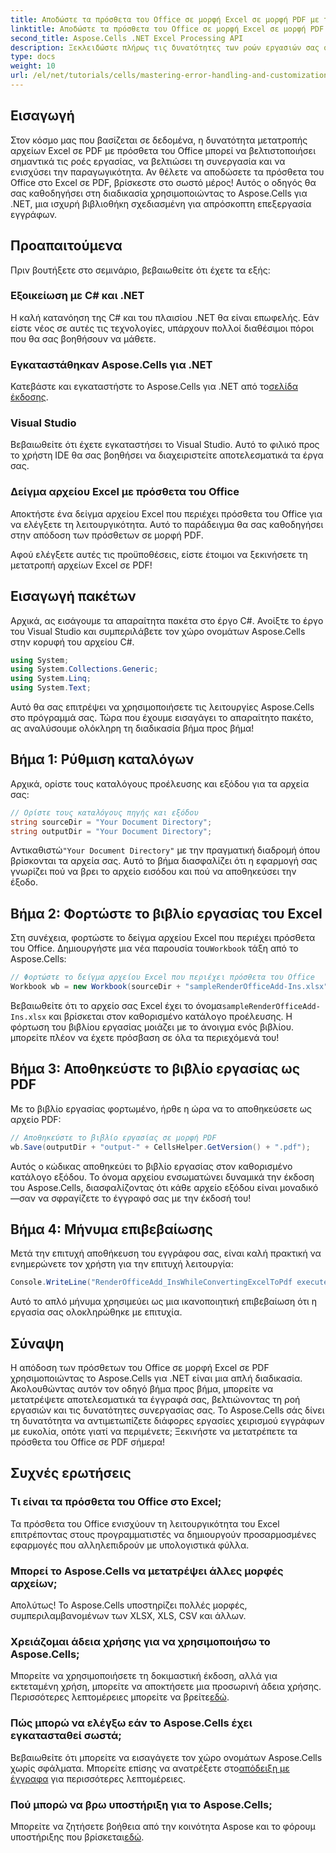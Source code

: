 ```yaml
---
title: Αποδώστε τα πρόσθετα του Office σε μορφή Excel σε μορφή PDF με το Aspose.Cells
linktitle: Αποδώστε τα πρόσθετα του Office σε μορφή Excel σε μορφή PDF με το Aspose.Cells
second_title: Aspose.Cells .NET Excel Processing API
description: Ξεκλειδώστε πλήρως τις δυνατότητες των ροών εργασιών σας στο Excel μαθαίνοντας πώς να μετατρέπετε απρόσκοπτα αρχεία Excel που περιέχουν πρόσθετα του Office σε μορφή PDF με το Aspose.Cells για .NET. Αυτός ο περιεκτικός οδηγός παρέχει μια προσέγγιση βήμα προς βήμα.
type: docs
weight: 10
url: /el/net/tutorials/cells/mastering-error-handling-and-customization/render-office-add-ins-in-excel-to-pdf-format/
---
```

## Εισαγωγή

Στον κόσμο μας που βασίζεται σε δεδομένα, η δυνατότητα μετατροπής αρχείων Excel σε PDF με πρόσθετα του Office μπορεί να βελτιστοποιήσει σημαντικά τις ροές εργασίας, να βελτιώσει τη συνεργασία και να ενισχύσει την παραγωγικότητα. Αν θέλετε να αποδώσετε τα πρόσθετα του Office στο Excel σε PDF, βρίσκεστε στο σωστό μέρος! Αυτός ο οδηγός θα σας καθοδηγήσει στη διαδικασία χρησιμοποιώντας το Aspose.Cells για .NET, μια ισχυρή βιβλιοθήκη σχεδιασμένη για απρόσκοπτη επεξεργασία εγγράφων.

## Προαπαιτούμενα

Πριν βουτήξετε στο σεμινάριο, βεβαιωθείτε ότι έχετε τα εξής:

### Εξοικείωση με C# και .NET
Η καλή κατανόηση της C# και του πλαισίου .NET θα είναι επωφελής. Εάν είστε νέος σε αυτές τις τεχνολογίες, υπάρχουν πολλοί διαθέσιμοι πόροι που θα σας βοηθήσουν να μάθετε.

### Εγκαταστάθηκαν Aspose.Cells για .NET
 Κατεβάστε και εγκαταστήστε το Aspose.Cells για .NET από το[σελίδα έκδοσης](https://releases.aspose.com/cells/net/).

### Visual Studio
Βεβαιωθείτε ότι έχετε εγκαταστήσει το Visual Studio. Αυτό το φιλικό προς το χρήστη IDE θα σας βοηθήσει να διαχειριστείτε αποτελεσματικά τα έργα σας.

### Δείγμα αρχείου Excel με πρόσθετα του Office
Αποκτήστε ένα δείγμα αρχείου Excel που περιέχει πρόσθετα του Office για να ελέγξετε τη λειτουργικότητα. Αυτό το παράδειγμα θα σας καθοδηγήσει στην απόδοση των πρόσθετων σε μορφή PDF.

Αφού ελέγξετε αυτές τις προϋποθέσεις, είστε έτοιμοι να ξεκινήσετε τη μετατροπή αρχείων Excel σε PDF!

## Εισαγωγή πακέτων
Αρχικά, ας εισάγουμε τα απαραίτητα πακέτα στο έργο C#. Ανοίξτε το έργο του Visual Studio και συμπεριλάβετε τον χώρο ονομάτων Aspose.Cells στην κορυφή του αρχείου C#.

```csharp
using System;
using System.Collections.Generic;
using System.Linq;
using System.Text;
```
Αυτό θα σας επιτρέψει να χρησιμοποιήσετε τις λειτουργίες Aspose.Cells στο πρόγραμμά σας. Τώρα που έχουμε εισαγάγει το απαραίτητο πακέτο, ας αναλύσουμε ολόκληρη τη διαδικασία βήμα προς βήμα!

## Βήμα 1: Ρύθμιση καταλόγων

Αρχικά, ορίστε τους καταλόγους προέλευσης και εξόδου για τα αρχεία σας:

```csharp
// Ορίστε τους καταλόγους πηγής και εξόδου
string sourceDir = "Your Document Directory";
string outputDir = "Your Document Directory";
```

 Αντικαθιστώ`"Your Document Directory"` με την πραγματική διαδρομή όπου βρίσκονται τα αρχεία σας. Αυτό το βήμα διασφαλίζει ότι η εφαρμογή σας γνωρίζει πού να βρει το αρχείο εισόδου και πού να αποθηκεύσει την έξοδο.

## Βήμα 2: Φορτώστε το βιβλίο εργασίας του Excel

 Στη συνέχεια, φορτώστε το δείγμα αρχείου Excel που περιέχει πρόσθετα του Office. Δημιουργήστε μια νέα παρουσία του`Workbook` τάξη από το Aspose.Cells:

```csharp
// Φορτώστε το δείγμα αρχείου Excel που περιέχει πρόσθετα του Office
Workbook wb = new Workbook(sourceDir + "sampleRenderOfficeAdd-Ins.xlsx");
```

 Βεβαιωθείτε ότι το αρχείο σας Excel έχει το όνομα`sampleRenderOfficeAdd-Ins.xlsx` και βρίσκεται στον καθορισμένο κατάλογο προέλευσης. Η φόρτωση του βιβλίου εργασίας μοιάζει με το άνοιγμα ενός βιβλίου. μπορείτε πλέον να έχετε πρόσβαση σε όλα τα περιεχόμενά του!

## Βήμα 3: Αποθηκεύστε το βιβλίο εργασίας ως PDF

Με το βιβλίο εργασίας φορτωμένο, ήρθε η ώρα να το αποθηκεύσετε ως αρχείο PDF:

```csharp
// Αποθηκεύστε το βιβλίο εργασίας σε μορφή PDF
wb.Save(outputDir + "output-" + CellsHelper.GetVersion() + ".pdf");
```

Αυτός ο κώδικας αποθηκεύει το βιβλίο εργασίας στον καθορισμένο κατάλογο εξόδου. Το όνομα αρχείου ενσωματώνει δυναμικά την έκδοση του Aspose.Cells, διασφαλίζοντας ότι κάθε αρχείο εξόδου είναι μοναδικό—σαν να σφραγίζετε το έγγραφό σας με την έκδοσή του!

## Βήμα 4: Μήνυμα επιβεβαίωσης

Μετά την επιτυχή αποθήκευση του εγγράφου σας, είναι καλή πρακτική να ενημερώνετε τον χρήστη για την επιτυχή λειτουργία:

```csharp
Console.WriteLine("RenderOfficeAdd_InsWhileConvertingExcelToPdf executed successfully.");
```

Αυτό το απλό μήνυμα χρησιμεύει ως μια ικανοποιητική επιβεβαίωση ότι η εργασία σας ολοκληρώθηκε με επιτυχία.

## Σύναψη

Η απόδοση των πρόσθετων του Office σε μορφή Excel σε PDF χρησιμοποιώντας το Aspose.Cells για .NET είναι μια απλή διαδικασία. Ακολουθώντας αυτόν τον οδηγό βήμα προς βήμα, μπορείτε να μετατρέψετε αποτελεσματικά τα έγγραφά σας, βελτιώνοντας τη ροή εργασιών και τις δυνατότητες συνεργασίας σας. Το Aspose.Cells σάς δίνει τη δυνατότητα να αντιμετωπίζετε διάφορες εργασίες χειρισμού εγγράφων με ευκολία, οπότε γιατί να περιμένετε; Ξεκινήστε να μετατρέπετε τα πρόσθετα του Office σε PDF σήμερα!

## Συχνές ερωτήσεις

### Τι είναι τα πρόσθετα του Office στο Excel;
Τα πρόσθετα του Office ενισχύουν τη λειτουργικότητα του Excel επιτρέποντας στους προγραμματιστές να δημιουργούν προσαρμοσμένες εφαρμογές που αλληλεπιδρούν με υπολογιστικά φύλλα.

### Μπορεί το Aspose.Cells να μετατρέψει άλλες μορφές αρχείων;
Απολύτως! Το Aspose.Cells υποστηρίζει πολλές μορφές, συμπεριλαμβανομένων των XLSX, XLS, CSV και άλλων.

### Χρειάζομαι άδεια χρήσης για να χρησιμοποιήσω το Aspose.Cells;
Μπορείτε να χρησιμοποιήσετε τη δοκιμαστική έκδοση, αλλά για εκτεταμένη χρήση, μπορείτε να αποκτήσετε μια προσωρινή άδεια χρήσης. Περισσότερες λεπτομέρειες μπορείτε να βρείτε[εδώ](https://purchase.aspose.com/temporary-license/).

### Πώς μπορώ να ελέγξω εάν το Aspose.Cells έχει εγκατασταθεί σωστά;
 Βεβαιωθείτε ότι μπορείτε να εισαγάγετε τον χώρο ονομάτων Aspose.Cells χωρίς σφάλματα. Μπορείτε επίσης να ανατρέξετε στο[απόδειξη με έγγραφα](https://reference.aspose.com/cells/net/) για περισσότερες λεπτομέρειες.

### Πού μπορώ να βρω υποστήριξη για το Aspose.Cells;
 Μπορείτε να ζητήσετε βοήθεια από την κοινότητα Aspose και το φόρουμ υποστήριξης που βρίσκεται[εδώ](https://forum.aspose.com/c/cells/9).